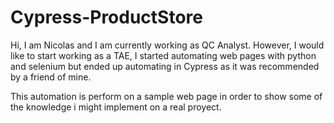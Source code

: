 # Cypress-ProductStore

Hi, I am Nicolas and I am currently working as QC Analyst. However, I would like to start working as a TAE, I started automating web pages with python and selenium but ended up automating in Cypress as it was recommended by a friend of mine.

This automation is perform on a sample web page in order to show some of the knowledge i might implement on a real proyect.
